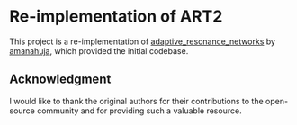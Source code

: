 # Re-implementation of ART2

This project is a re-implementation of [adaptive_resonance_networks](https://github.com/amanahuja/adaptive_resonance_networks) by [amanahuja](https://github.com/amanahuja), which provided the initial codebase.

## Acknowledgment

I would like to thank the original authors for their contributions to the open-source community and for providing such a valuable resource.
